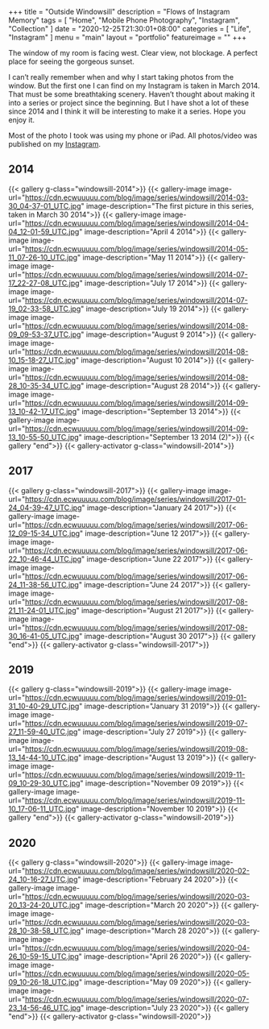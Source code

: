 +++
title = "Outside Windowsill"
description = "Flows of Instagram Memory"
tags = [
    "Home",
    "Mobile Phone Photography",
    "Instagram",
    "Collection"
]
date = "2020-12-25T21:30:01+08:00"
categories = [
    "Life",
    "Instagram"
]
menu = "main"
layout = "portfolio"
featureimage = ""
+++

The window of my room is facing west. Clear view, not blockage. A perfect place for seeing the gorgeous sunset.

I can’t really remember when and why I start taking photos from the window. But the first one I can find on my Instagram is taken in March 2014. That must be some breathtaking scenery. Haven’t thought about making it into a series or project since the beginning. But I have shot a lot of these since 2014 and I think it will be interesting to make it a series. Hope you enjoy it.

Most of the photo I took was using my phone or iPad. All photos/video was published on my [Instagram](https://www.instagram.com/ecwuuuuu/).

## 2014

{{< gallery g-class="windowsill-2014">}}
{{< gallery-image
image-url="https://cdn.ecwuuuuu.com/blog/image/series/windowsill/2014-03-30_04-37-01_UTC.jpg"
image-description="The first picture in this series, taken in March 30 2014">}}
{{< gallery-image
image-url="https://cdn.ecwuuuuu.com/blog/image/series/windowsill/2014-04-04_12-01-59_UTC.jpg"
image-description="April 4 2014">}}
{{< gallery-image
image-url="https://cdn.ecwuuuuu.com/blog/image/series/windowsill/2014-05-11_07-26-10_UTC.jpg"
image-description="May 11 2014">}}
{{< gallery-image
image-url="https://cdn.ecwuuuuu.com/blog/image/series/windowsill/2014-07-17_22-27-08_UTC.jpg"
image-description="July 17 2014">}}
{{< gallery-image
image-url="https://cdn.ecwuuuuu.com/blog/image/series/windowsill/2014-07-19_02-33-58_UTC.jpg"
image-description="July 19 2014">}}
{{< gallery-image
image-url="https://cdn.ecwuuuuu.com/blog/image/series/windowsill/2014-08-09_09-53-37_UTC.jpg"
image-description="August 9 2014">}}
{{< gallery-image
image-url="https://cdn.ecwuuuuu.com/blog/image/series/windowsill/2014-08-10_15-18-27_UTC.jpg"
image-description="August 10 2014">}}
{{< gallery-image
image-url="https://cdn.ecwuuuuu.com/blog/image/series/windowsill/2014-08-28_10-35-34_UTC.jpg"
image-description="August 28 2014">}}
{{< gallery-image
image-url="https://cdn.ecwuuuuu.com/blog/image/series/windowsill/2014-09-13_10-42-17_UTC.jpg"
image-description="September 13 2014">}}
{{< gallery-image
image-url="https://cdn.ecwuuuuu.com/blog/image/series/windowsill/2014-09-13_10-55-50_UTC.jpg"
image-description="September 13 2014 (2)">}}
{{< gallery "end">}}
{{< gallery-activator g-class="windowsill-2014">}}

## 2017

{{< gallery g-class="windowsill-2017">}}
{{< gallery-image
image-url="https://cdn.ecwuuuuu.com/blog/image/series/windowsill/2017-01-24_04-39-47_UTC.jpg"
image-description="January 24 2017">}}
{{< gallery-image
image-url="https://cdn.ecwuuuuu.com/blog/image/series/windowsill/2017-06-12_09-15-34_UTC.jpg"
image-description="June 12 2017">}}
{{< gallery-image
image-url="https://cdn.ecwuuuuu.com/blog/image/series/windowsill/2017-06-22_10-46-44_UTC.jpg"
image-description="June 22 2017">}}
{{< gallery-image
image-url="https://cdn.ecwuuuuu.com/blog/image/series/windowsill/2017-06-24_11-38-56_UTC.jpg"
image-description="June 24 2017">}}
{{< gallery-image
image-url="https://cdn.ecwuuuuu.com/blog/image/series/windowsill/2017-08-21_11-24-01_UTC.jpg"
image-description="August 21 2017">}}
{{< gallery-image
image-url="https://cdn.ecwuuuuu.com/blog/image/series/windowsill/2017-08-30_16-41-05_UTC.jpg"
image-description="August 30 2017">}}
{{< gallery "end">}}
{{< gallery-activator g-class="windowsill-2017">}}

## 2019

{{< gallery g-class="windowsill-2019">}}
{{< gallery-image
image-url="https://cdn.ecwuuuuu.com/blog/image/series/windowsill/2019-01-31_10-40-29_UTC.jpg"
image-description="January 31 2019">}}
{{< gallery-image
image-url="https://cdn.ecwuuuuu.com/blog/image/series/windowsill/2019-07-27_11-59-40_UTC.jpg"
image-description="July 27 2019">}}
{{< gallery-image
image-url="https://cdn.ecwuuuuu.com/blog/image/series/windowsill/2019-08-13_14-44-10_UTC.jpg"
image-description="August 13 2019">}}
{{< gallery-image
image-url="https://cdn.ecwuuuuu.com/blog/image/series/windowsill/2019-11-09_10-29-30_UTC.jpg"
image-description="November 09 2019">}}
{{< gallery-image
image-url="https://cdn.ecwuuuuu.com/blog/image/series/windowsill/2019-11-10_17-06-11_UTC.jpg"
image-description="November 10 2019">}}
{{< gallery "end">}}
{{< gallery-activator g-class="windowsill-2019">}}

## 2020

{{< gallery g-class="windowsill-2020">}}
{{< gallery-image
image-url="https://cdn.ecwuuuuu.com/blog/image/series/windowsill/2020-02-24_10-16-27_UTC.jpg"
image-description="February 24 2020">}}
{{< gallery-image
image-url="https://cdn.ecwuuuuu.com/blog/image/series/windowsill/2020-03-20_13-24-20_UTC.jpg"
image-description="March 20 2020">}}
{{< gallery-image
image-url="https://cdn.ecwuuuuu.com/blog/image/series/windowsill/2020-03-28_10-38-58_UTC.jpg"
image-description="March 28 2020">}}
{{< gallery-image
image-url="https://cdn.ecwuuuuu.com/blog/image/series/windowsill/2020-04-26_10-59-15_UTC.jpg"
image-description="April 26 2020">}}
{{< gallery-image
image-url="https://cdn.ecwuuuuu.com/blog/image/series/windowsill/2020-05-09_10-26-18_UTC.jpg"
image-description="May 09 2020">}}
{{< gallery-image
image-url="https://cdn.ecwuuuuu.com/blog/image/series/windowsill/2020-07-23_14-56-46_UTC.jpg"
image-description="July 23 2020">}}
{{< gallery "end">}}
{{< gallery-activator g-class="windowsill-2020">}}